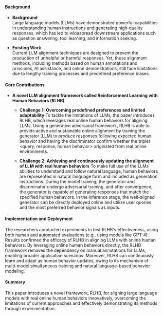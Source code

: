 #### Background
- **Background**       
Large language models (LLMs) have demonstrated powerful capabilities in understanding human instructions and generating high-quality responses, which has led to widespread downstream applications such as question answering, tool learning, and information seeking.

- **Existing Work**       
Current LLM alignment techniques are designed to prevent the production of unhelpful or harmful responses. Yet, these alignment methods, including methods based on human annotations and principles, AI assistance, and online demonstrations, still face limitations due to lengthy training processes and predefined preference biases.

#### Core Contributions
- **A novel LLM alignment framework called Reinforcement Learning with Human Behaviors (RLHB)**
  - **Challenge 1: Overcoming predefined preferences and limited adaptability**
To tackle the limitations of LLMs, the paper introduces RLHB, which leverages real online human behaviors for aligning LLMs. Using a generative adversarial framework, RLHB is able to provide active and sustainable online alignment by training the generator (LLM) to produce responses following expected human behavior and having the discriminator confirm whether the triplet <query, response, human behavior> originated from real online environments.

  - **Challenge 2: Achieving and continuously updating the alignment of LLM with real human behaviors**
To make full use of the LLMs' abilities to understand and follow natural language, human behaviors are represented in natural language form and included as generation instructions. During the model training, the generator and discriminator undergo adversarial training, and after convergence, the generator is capable of generating responses that match the specified human behaviors. In the inference stage, the well-aligned generator can be directly deployed online and utilize user queries and the most preferred behavior signals as inputs.

#### Implementation and Deployment
The researchers conducted experiments to test RLHB's effectiveness, using both human and automated evaluations (e.g., using models like GPT-4). Results confirmed the efficacy of RLHB in aligning LLMs with online human behaviors. By leveraging online human behaviors directly, the RLHB framework removes the dependency on manual annotations for LLMs, enabling broader application scenarios. Moreover, RLHB can continuously learn and adapt as human behavior updates, owing to its mechanism of multi-model simultaneous training and natural language-based behavior modeling.

#### Summary
This paper introduces a novel framework, RLHB, for aligning large language models with real online human behaviors innovatively, overcoming the limitations of current approaches and effectively demonstrating its methods through experimentation.